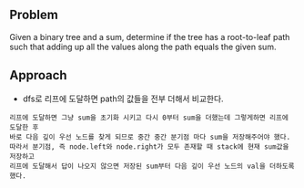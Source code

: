 ## Problem
Given a binary tree and a sum, determine if the tree has a root-to-leaf path such that adding up all the values along the path equals the given sum.

## Approach
- dfs로 리프에 도달하면 path의 값들을 전부 더해서 비교한다.
```
리프에 도달하면 그냥 sum을 초기화 시키고 다시 0부터 sum을 더했는데 그렇게하면 리프에 도달한 후
바로 다음 깊이 우선 노드를 찾게 되므로 중간 중간 분기점 마다 sum을 저장해주어야 했다.
따라서 분기점, 즉 node.left와 node.right가 모두 존재할 때 stack에 현재 sum값을 저장하고
리프에 도달해서 답이 나오지 않으면 저장된 sum부터 다음 깊이 우선 노드의 val을 더하도록 했다.
```
